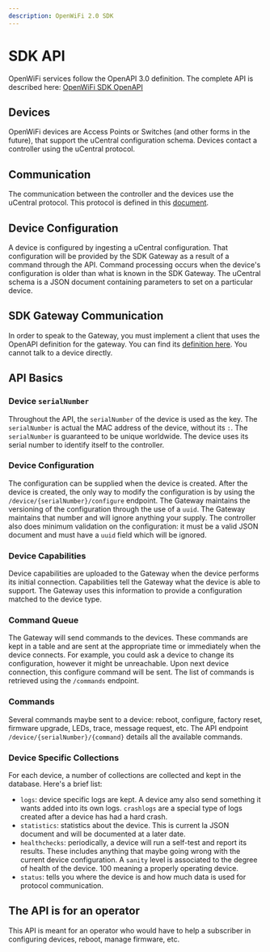 ```yaml
---
description: OpenWiFi 2.0 SDK
---
```


# SDK API

OpenWiFi services follow the OpenAPI 3.0 definition. The complete API is described here: [OpenWiFi SDK OpenAPI](https://github.com/Telecominfraproject/wlan-cloud-ucentralgw/blob/master/openapi/owgw.yaml)

## Devices

OpenWiFi devices are Access Points or Switches (and other forms in the future), that support the uCentral configuration schema. Devices contact a controller using the uCentral protocol.

## Communication

The communication between the controller and the devices use the uCentral protocol. This protocol is defined in this [document](https://github.com/Telecominfraproject/wlan-cloud-ucentralgw/blob/main/PROTOCOL.md).

## Device Configuration

A device is configured by ingesting a uCentral configuration. That configuration will be provided by the SDK Gateway as a result of a command through the API. Command processing occurs when the device's configuration is older than what is known in the SDK Gateway. The uCentral schema is a JSON document containing parameters to set on a particular device.

## SDK Gateway Communication

In order to speak to the Gateway, you must implement a client that uses the OpenAPI definition for the gateway. You can find its [definition here](https://github.com/Telecominfraproject/wlan-cloud-ucentralgw/blob/main/openapi/ucentral/ucentral.yaml). You cannot talk to a device directly.

## API Basics

### Device `serialNumber`

Throughout the API, the `serialNumber` of the device is used as the key. The `serialNumber` is actual the MAC address of the device, without its `:`. The `serialNumber` is guaranteed to be unique worldwide. The device uses its serial number to identify itself to the controller.

### Device Configuration

The configuration can be supplied when the device is created. After the device is created, the only way to modify the configuration is by using the `/device/{serialNumber}/configure` endpoint. The Gateway maintains the versioning of the configuration through the use of a `uuid`. The Gateway maintains that number and will ignore anything your supply. The controller also does minimum validation on the configuration: it must be a valid JSON document and must have a `uuid` field which will be ignored.

### Device Capabilities

Device capabilities are uploaded to the Gateway when the device performs its initial connection. Capabilities tell the Gateway what the device is able to support. The Gateway uses this information to provide a configuration matched to the device type.

### Command Queue

The Gateway will send commands to the devices. These commands are kept in a table and are sent at the appropriate time or immediately when the device connects. For example, you could ask a device to change its configuration, however it might be unreachable. Upon next device connection, this configure command will be sent. The list of commands is retrieved using the `/commands` endpoint.

### Commands

Several commands maybe sent to a device: reboot, configure, factory reset, firmware upgrade, LEDs, trace, message request, etc. The API endpoint `/device/{serialNumber}/{command}` details all the available commands.

### Device Specific Collections

For each device, a number of collections are collected and kept in the database. Here's a brief list:

* `logs`: device specific logs are kept. A device amy also send something it wants added into its own logs. `crashlogs` are a special type of logs created after a device has had a hard crash.
* `statistics`: statistics about the device. This is current la JSON document and will be documented at a later date.
* `healthchecks`: periodically, a device will run a self-test and report its results. These includes anything that maybe going wrong with the current device configuration. A `sanity` level is associated to the degree of health of the device. 100 meaning a properly operating device.
* `status`: tells you where the device is and how much data is used for protocol communication.

## The API is for an operator

This API is meant for an operator who would have to help a subscriber in configuring devices, reboot, manage firmware, etc.
